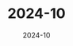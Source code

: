 ---
date: 2024-10
featured_image: DSC_1439.JPG
title: 2024-10
# featured: true
# private: false
description: 2024年10月，三峡 -> 宜昌 -> 奉节 -> 巫山
weight: 1
menus: "gallery" 
# keywords: [Animals, Photos, Cats, Dogs]
---
